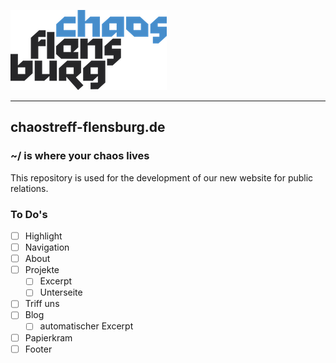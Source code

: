 ![Logo Chaostreff Flensburg](./doc/readme/img/ctfl-logo_250x128.png)

---
## chaostreff-flensburg.de
### ~/ is where your chaos lives
This repository is used for the development of our new website for public relations.


### To Do's

- [ ] Highlight
- [ ] Navigation
- [ ] About
- [ ] Projekte
  - [ ] Excerpt
  - [ ] Unterseite
- [ ] Triff uns
- [ ] Blog
  - [ ] automatischer Excerpt
- [ ] Papierkram
- [ ] Footer
